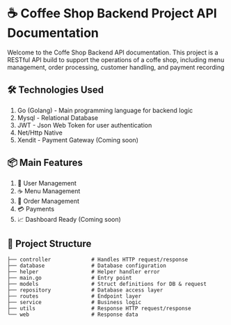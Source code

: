 # ☕️ Coffee Shop Backend Project API Documentation
Welcome to the Coffe Shop Backend API documentation. This project is a RESTful API build to support the operations of a coffe shop, including menu management, order processing, customer handling, and payment recording

## 🛠️ Technologies Used
1. Go (Golang) - Main programming language for backend logic
2. Mysql - Relational Database
3. JWT - Json Web Token for user authentication
4. Net/Http Native
5. Xendit - Payment Gateway (Coming soon)
## 📦 Main Features
1. 👤 User Management
2. ☕ Menu Management
3. 🧾 Order Management
4. 💳 Payments
5. 📈 Dashboard Ready (Coming soon)
## 📁 Project Structure
  ```
  ├── controller             # Handles HTTP request/response
  ├── database               # Database configuration
  ├── helper                 # Helper handler error
  ├── main.go                # Entry point
  ├── models                 # Struct definitions for DB & request
  ├── repository             # Database access layer
  ├── routes                 # Endpoint layer
  ├── service                # Business logic
  ├── utils                  # Response HTTP request/response
  └── web                    # Response data
```
